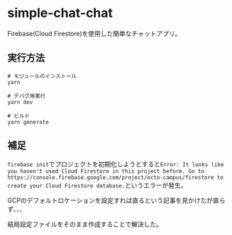 # simple-chat-chat

Firebase(Cloud Firestore)を使用した簡単なチャットアプリ。  

## 実行方法

```shell
# モジュールのインストール
yarn

# デバグ用実行
yarn dev

# ビルド
yarn generate
```

## 補足

`firebase init`でプロジェクトを初期化しようとすると`Error: It looks like you haven't used Cloud Firestore in this project before. Go to https://console.firebase.google.com/project/octo-campus/firestore to create your Cloud Firestore database.`というエラーが発生。  

GCPのデフォルトロケーションを設定すれば直るという記事を見かけたが直らず、、、  

結局設定ファイルをそのまま作成することで解決した。  
